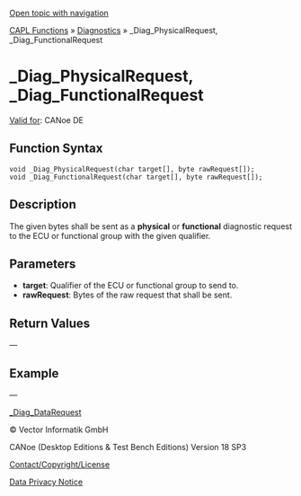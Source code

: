 [Open topic with navigation](../../../../../CANoeDEFamily.htm#Topics/CAPLFunctions/Diagnostics/Functions/CAPLfunctionDiagPhysicalFunctionalRequest.md)

[CAPL Functions](../../CAPLfunctions.md) » [Diagnostics](../CAPLfunctionsDiagnosticsOverview.md) » _Diag_PhysicalRequest, _Diag_FunctionalRequest

# _Diag_PhysicalRequest, _Diag_FunctionalRequest

[Valid for](../../../Shared/FeatureAvailability.md): CANoe DE

## Function Syntax

```plaintext
void _Diag_PhysicalRequest(char target[], byte rawRequest[]);
void _Diag_FunctionalRequest(char target[], byte rawRequest[]);
```

## Description

The given bytes shall be sent as a **physical** or **functional** diagnostic request to the ECU or functional group with the given qualifier.

## Parameters

- **target**: Qualifier of the ECU or functional group to send to.
- **rawRequest**: Bytes of the raw request that shall be sent.

## Return Values

—

## Example

—

[_Diag_DataRequest](CAPLfunctionDiagDataRequest.md)

© Vector Informatik GmbH

CANoe (Desktop Editions & Test Bench Editions) Version 18 SP3

[Contact/Copyright/License](../../../Shared/ContactCopyrightLicense.md)

[Data Privacy Notice](https://www.vector.com/int/en/company/get-info/privacy-policy/)